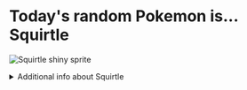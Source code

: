 # Today's random Pokemon is... Squirtle

![Squirtle shiny sprite](https://raw.githubusercontent.com/PokeAPI/sprites/master/sprites/pokemon/shiny/7.png)

<details>
<summary>Additional info about Squirtle</summary>

| srpite type | image |
|------|------|
| back_default | ![Squirtle back_default sprite](https://raw.githubusercontent.com/PokeAPI/sprites/master/sprites/pokemon/back/7.png) |
| back_shiny | ![Squirtle back_shiny sprite](https://raw.githubusercontent.com/PokeAPI/sprites/master/sprites/pokemon/back/shiny/7.png) |
| front_default | ![Squirtle front_default sprite](https://raw.githubusercontent.com/PokeAPI/sprites/master/sprites/pokemon/7.png) | </details>